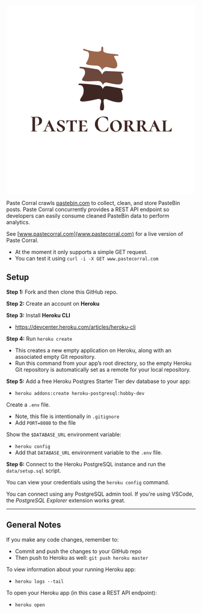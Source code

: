 


<p align="center">  
    <img src=".img/paste-corral-logo.png" alt=""/>
</p>



Paste Corral crawls [pastebin.com](pastebin.com) to collect, clean, and store PasteBin posts. Paste Corral concurrently provides a REST API endpoint so developers can easily consume cleaned PasteBin data to perform analytics. 

See [www.pastecorral.com](www.pastecorral.com) for a live version of Paste Corral.
- At the moment it only supports a simple GET request.
- You can test it using `curl -i -X GET www.pastecorral.com`



## Setup

**Step 1:**
Fork and then clone this GitHub repo.


**Step 2:**
Create an account on **Heroku**


**Step 3:**
Install **Heroku CLI** 
- https://devcenter.heroku.com/articles/heroku-cli


**Step 4:**
Run `heroku create`
- This creates a new empty application on Heroku, along with an associated empty Git repository. 
- Run this command from your app’s root directory, so the empty Heroku Git repository is automatically set as a remote for your local repository.


**Step 5:**
Add a free Heroku Postgres Starter Tier dev database to your app:
- `heroku addons:create heroku-postgresql:hobby-dev`

Create a `.env` file.
- Note, this file is intentionally in `.gitignore`
- Add `PORT=8080` to the file

Show the `$DATABASE_URL` environment variable:
- `heroku config`
- Add that `DATABASE_URL` environment variable to the `.env` file.


**Step 6:**
Connect to the Heroku PostgreSQL instance and run the `data/setup.sql` script.

You can view your credentials using the `heroku config` command.

You can connect using any PostgreSQL admin tool. If you're using VSCode, the *PostgreSQL Explorer* extension works great. 



---

## General Notes

If you make any code changes, remember to:
- Commit and push the changes to your GitHub repo
- Then push to Heroku as well: `git push heroku master`   

To view information about your running Heroku app:
- `heroku logs --tail`

To open your Heroku app (in this case a REST API endpoint):
- `heroku open`

